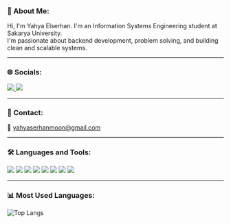 ### 🧠 About Me:

Hi, I'm Yahya Elserhan. I'm an Information Systems Engineering student at Sakarya University.  
I'm passionate about backend development, problem solving, and building clean and scalable systems.

---

### 🌐 Socials:

<a href="https://www.linkedin.com/in/yahya-elserhan-916a34298" target="_blank">
  <img src="https://img.icons8.com/color/48/000000/linkedin.png"/>
</a>
<a href="https://github.com/yahyaserhan18" target="_blank">
  <img src="https://img.icons8.com/ios-glyphs/48/000000/github.png"/>
</a>

---

### 📩 Contact:

📧 yahyaserhanmoon@gmail.com

---

### 🛠️ Languages and Tools:

<img src="https://img.icons8.com/color/48/000000/c-plus-plus-logo.png"/>
<img src="https://img.icons8.com/color/48/000000/c-sharp-logo.png"/>
<img src="https://img.icons8.com/color/48/000000/html-5--v1.png"/>
<img src="https://img.icons8.com/color/48/000000/css3.png"/>
<img src="https://img.icons8.com/color/48/000000/javascript--v1.png"/>
<img src="https://img.icons8.com/color/48/000000/git.png"/>
<img src="https://img.icons8.com/ios-glyphs/48/000000/github.png"/>
<img src="https://img.icons8.com/color/48/000000/python--v1.png"/>

---

### 📊 Most Used Languages:

![Top Langs](https://github-readme-stats.vercel.app/api/top-langs/?username=yahyaserhan18&layout=compact&theme=default)
